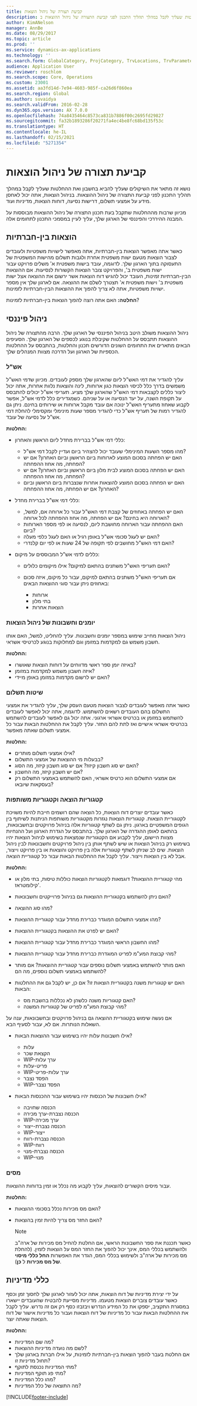 ```yaml
---
title: קביעת תצורה של ניהול הוצאות
description: מאמר זה מתאר את השיקולים שעליך להביא בחשבון ואת ההחלטות שעליך לקבל במהלך תהליך התכנון לפני קביעת התצורה של ניהול ההוצאות ב- Microsoft Dynamics 365 Finance.
author: KimANelson
manager: AnnBe
ms.date: 08/29/2017
ms.topic: article
ms.prod: ''
ms.service: dynamics-ax-applications
ms.technology: ''
ms.search.form: GlobalCategory, ProjCategory, TrvLocations, TrvParameters, TrvPaymethod, TrvPerDiems
audience: Application User
ms.reviewer: roschlom
ms.search.scope: Core, Operations
ms.custom: 23001
ms.assetid: aa3fd14d-7e94-4603-985f-ca26d6f860ea
ms.search.region: Global
ms.author: suvaidya
ms.search.validFrom: 2016-02-28
ms.dyn365.ops.version: AX 7.0.0
ms.openlocfilehash: 74a8435464c8573ca831b7886f00c2695fd29827
ms.sourcegitcommit: fa32b1893286f20271fa4ec4be8fc68bd135f53c
ms.translationtype: HT
ms.contentlocale: he-IL
ms.lasthandoff: 02/15/2021
ms.locfileid: "5271354"
---
```

# <a name="configure-expense-management"></a>קביעת תצורה של ניהול הוצאות

נושא זה מתאר את השיקולים שעליך להביא בחשבון ואת ההחלטות שעליך לקבל במהלך תהליך התכנון לפני קביעת התצורה של ניהול ההוצאות. בניהול הוצאות, אתה יכול לאחסן מידע על אמצעי תשלום, דרישות נסיעה, דוחות הוצאות, מדיניות ועוד.

מכיוון שרבות מההחלטות שתקבל בעת תכנון התצורה של ניהול ההוצאות מבוססות על המבנה ההיררכי והפיננסי של הארגון שלך, עליך לעיין במסמכי התכנון לתחומים אלה.

## <a name="intercompany-expenses"></a>הוצאות בין-חברתיות

כאשר אתה מאפשר הוצאות בין-חברתיות, אתה מאפשר לישויות משפטיות ולעובדים לצבור הוצאות מטעם ישות משפטית אחרת ולגבות תשלום מהישות המשפטית של התעסוקה בתוך הארגון שלך. לדוגמה, עובד בישות משפטית א' משלים פרויקט עבור ישות משפטית ב', והפרויקט צובר הוצאות הקשורות לנסיעות. אם ההוצאות הבין-חברתיות זמינות, העובד יכול להגיש דוח הוצאות אשר ירשום את ההוצאה אצל ישות משפטית ב' וישות משפטית א' תצטרך לשלם את ההוצאה. אם לארגון שלך אין מספר ישויות משפטיות, אתה לא צריך להפוך את ההוצאות הבין-חברתיות לזמינות.

**החלטה:** האם אתה רוצה להפוך הוצאות בין-חברתיות לזמינות?

## <a name="financial-management"></a>ניהול פיננסי

ניהול ההוצאות משולב היטב בניהול הפיננסי של הארגון שלך. הרבה מהתצורה של ניהול ההוצאות תתבסס על ההחלטות שקיבלת בנוגע לכספים של הארגון שלך. הסעיפים הבאים מתארים את התחומים השונים הדורשים תכנון והחלטות, בהתבסס על ההחלטות הכספיות של הארגון ועל הדרכה מצוות המנהלים שלך.

### <a name="per-diems"></a>אש"ל

עליך להגדיר את דמי האש"ל ליום שהארגון שלך מספק לעובדים. מכיוון שדמי האש"ל משמשים בדרך כלל לכיסוי הוצאות כגון ארוחות, לינה והוצאות נלוות אחרות, אתה יכול ליצור כללים לקצבאות דמי האש"ל שהארגון שלך מציע. תעריפי אש"ל יכולים להתבסס על תקופת השנה, על יעד הנסיעה או על שניהם. כשמגדירים כלל לדמי אש"ל, אפשר לקבוע שאחוז מתעריף האש"ל ינוכה אם עובד מקבל ארוחות או שירותים בחינם. ניתן גם להגדיר רמות של תעריף אש"ל כדי להגדיר מספר שעות מינימלי ומקסימלי להחלת דמי אש"ל על נסיעה של עובד.

**החלטות:**

- כללי דמי אש"ל בברירת מחדל ליום הראשון והאחרון:

    - מהו מספר השעות המינימלי שעובד יכול להצהיר ביום ועדיין לקבל דמי אש"ל?
    - האם יש הפחתה בסכום המוצע לארוחות ביום הראשון וביום האחרון? אם יש הפחתה, מה אחוז ההפחתה?
    - האם יש הפחתה בסכום המוצע לבית מלון ביום הראשון וביום האחרון? אם יש הפחתה, מה אחוז ההפחתה?
    - האם יש הפחתה בסכום המוצע להוצאות אחרות שנצברות ביום הראשון וביום האחרון? אם יש הפחתה, מה אחוז ההפחתה?

- כללי דמי אש"ל בברירת מחדל:

    - האם יש הפחתה באחוזים של קצבת דמי האש"ל עבור כל ארוחה אם, למשל, הארוחה היא בחינם? אם יש הפחתה, מה אחוז ההפחתה לכל ארוחה?
    - האם ההפחתה עבור הארוחה מחושבת ליום, לנסיעה או לפי מספר הארוחות ביום?
    - האם יש לעגל סכומי אש"ל באופן רגיל או האם לעגל כלפי מעלה?
    - האם דמי האש"ל מחושבים לפי תקופה של 24 שעות או לפי יום קלנדרי?

- כללים לדמי אש"ל המבוססים על מיקום:

    - האם תעריפי האש"ל משתנים בהתאם למיקום? אילו מיקומים כלולים?
    - אם תעריפי האש"ל משתנים בהתאם למיקום, עבור כל מיקום, איזה סכום באחוזים ניתן עבור סוגי ההוצאות הבאים:

        - ארוחות
        - בתי מלון
        - הוצאות אחרות

### <a name="expense-management-journals-and-accounts"></a>יומנים וחשבונות של ניהול הוצאות

ניהול הוצאות מחייב שימוש במספר יומנים וחשבונות. עליך להחליט, למשל, האם אותו חשבון משמש גם למקדמות במזומן וגם למחלוקות בנוגע לכרטיסי אשראי.

**החלטות:**

- באיזה יומן ספר ראשי מדווחים על דוחות הוצאות שאושרו?
- איזה חשבון משמש למקדמות במזומן?
- האם יש לרשום מקדמות במזומן באופן מיידי?

### <a name="payment-methods"></a>שיטות תשלום

כאשר אתה מאפשר לעובדים לצבור הוצאות מטעם העסק שלך, עליך להגדיר את אמצעי התשלום בהם העובדים רשאים להשתמש. לדוגמה, אתה יכול לאפשר לעובדים להשתמש במזומן או בכרטיס אשראי ארגוני. אתה יכול גם לאפשר לעובדים להשתמש בכרטיסי אשראי אישיים ואז לתת להם החזר. עליך לקבל את ההחלטות הבאות עבור כל אמצעי תשלום שאתה מאפשר.

**החלטות:**

- אילו אמצעי תשלום מותרים?
- בבעלות מי ההוצאות של אמצעי התשלום?
- האם יש סוג חשבון קיזוז? אם יש סוג חשבון קיזוז, מה הסוג?
- אם יש חשבון קיזוז, מה החשבון?
- אם אמצעי התשלום הוא כרטיס אשראי, האם להשתמש באמצעי התשלום רק בעסקאות שיובאו?

### <a name="expense-categories-and-shared-categories"></a>קטגוריות הוצאה וקטגוריות משותפות

כאשר עובדים יוצרים דוח הוצאות, כל הוצאה שהם רושמים חייבת להיות משויכת לקטגוריית הוצאות. קטגוריות הוצאות נגזרות מקטגוריות משותפות הניתנות לשיתוף בין הגופים המשפטיים בארגון. ניתן גם לשתף קטגוריות אלה בניהול פרויקטים ובחשבונאות, בהתאם לאופן ההגדרה של הארגון שלך. בהתבסס על הגדרת הארגון ועל ההנחיות מצוות היישום, עליך לקבוע אם הקטגוריות שנמצאות בשימוש לניהול הוצאות יהיו בשימוש רק בניהול הוצאות או שיש לשתף אותן בין ניהול פרויקטים וחשבונאות לבין ניהול הוצאות. שים לב שניתן לשתף קטגוריות אלה בין פרויקט והוצאות או בין פרויקט וייצור, אבל לא בין הוצאות וייצור. עליך לקבל את ההחלטות הבאות עבור כל קטגוריית הוצאה.

**החלטות:**

- מהי קטגוריית ההוצאות? דוגמאות לקטגוריות הוצאות כוללות טיסות, בתי מלון או קילומטראז'.
- האם ניתן להשתמש בקטגוריית ההוצאות גם בניהול פרוייקטים וחשבונאות?
- מהו סוג ההוצאה?
- מהו אמצעי התשלום המוגדר כברירת מחדל עבור קטגוריית ההוצאות?
- האם יש לפרט את ההוצאות בקטגוריית ההוצאות?
- מהו החשבון הראשי המוגדר כברירת מחדל עבור קטגוריית ההוצאות?
- מהי קבוצת המע"מ לפריט המוגדרת כברירת מחדל עבור קטגוריית ההוצאות?
- האם מותר להשתמש באמצעי תשלום נוספים עבור קטגוריית ההוצאות? אם מותר להשתמש באמצעי תשלום נוספים, מה הם?
- האם יש קטגוריות משנה בקטגוריית הוצאות זו? אם כן, יש לקבל גם את ההחלטות הבאות:

    - האם קטגוריות משנה כלשהן לא נכללות בהשבת מס?
    - מהי קבוצת המע"מ לפריט של קטגוריות המשנה?

אם נעשה שימוש בקטגוריית ההוצאה גם בניהול פרויקטים ובחשבונאות, ענה על השאלות הנותרות. אם לא, עבור לסעיף הבא.

- אילו חשבונות עלות יהיו בשימוש עבור ההוצאות הבאות?

    - עלות
    - הקצאת שכר
    - WIP-ערך עלות
    - פריט-עלות
    - WIP-ערך עלות-פריט
    - הפסד נצבר
    - WIP-הפסד נצבר

- אילו חשבונות של הכנסות יהיו בשימוש עבור ההכנסות הבאות?

    - הכנסה שחויבה
    - הכנסה נצברת-ערך מכירה
    - WIP-ערך מכירה
    - הכנסה נצברת-ייצור
    - WIP-ייצור
    - הכנסה נצברת-רווח
    - WIP-רווח
    - הכנסה נצברת-מנוי
    - WIP-מנוי

### <a name="taxes"></a>מסים

עבור מיסים הקשורים להוצאות, עליך לקבוע מה נכלל או זמין בדוחות ההוצאות.

**החלטות:**

- האם מס מכירות נכלל בסכומי ההוצאות?
- האם החזר מס צריך להיות זמין בהוצאות?

    > [!NOTE]
    > כאשר תכננת את ספר החשבונות הראשי, אם החלטת להחיל מס מכירות של ארה"ב ולהשתמש בכללי המס, אינך יכול להפוך את החזר המס על הוצאות לזמין. (להחלת מס מכירות של ארה"ב ולשימוש בכללי המס, הגדר את האפשרות **החל כללי מיסוי של מס מכירות** ל **כן**).

## <a name="policies"></a>כללי מדיניות

על ידי יצירת מדיניות של דוח הוצאות, אתה יכול לעזור לארגון שלך לחסוך זמן וכסף כאשר עובדים צוברים הוצאות מטעמו. מדיניות מסייעת להבטיח שהעובדים יישארו במסגרת התקציב, יספקו את כל המידע הנדרש ויבזבזו כסף רק אם זה נדרש. עליך לקבל את ההחלטות הבאות עבור כל מדיניות של דוח הוצאות ועבור כל מדיניות אישור של דוח הוצאות שאתה יוצר.

**החלטות:**

- מה שם המדיניות?
- לשם מה נועדה מדיניות ההוצאות?
- אם החלטת בעבר להפוך הוצאות בין-חברתיות לזמינות, על אילו חברות בארגון שלך תחול מדיניות זו?
- מתי המדיניות נכנסת לתוקף?
- מתי פג תוקף המדיניות?
- מהו כלל המדיניות?
- מה התוצאה של כלל המדיניות?


[!INCLUDE[footer-include](../includes/footer-banner.md)]